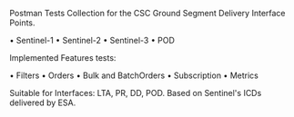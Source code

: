 Postman Tests Collection for the CSC Ground Segment Delivery Interface Points.
 
•	Sentinel-1
•	Sentinel-2
•	Sentinel-3
•	POD

Implemented Features tests:
 
•	Filters
•	Orders
•	Bulk and BatchOrders
•	Subscription
•	Metrics

Suitable for Interfaces: LTA, PR, DD, POD.
Based on Sentinel's ICDs delivered by ESA.
